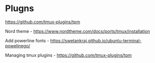 # Plugns
https://github.com/tmux-plugins/tpm

Nord theme - https://www.nordtheme.com/docs/ports/tmux/installation

Add powerline fonts - https://swetankraj.github.io/ubuntu-terminal-powelinego/

Managing tmux plugins - https://github.com/tmux-plugins/tpm
